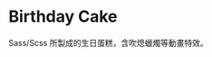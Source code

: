 # Birthday Cake

Sass/Scss 所製成的生日蛋糕，含吹熄蠟燭等動畫特效。
<img src='https://raw.githubusercontent.com/tsen1220/strawberrycake/master/cake.jpg' alt=''>
